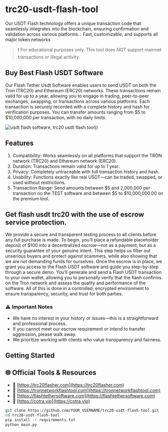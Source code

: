 # trc20-usdt-flash-tool
Our USDT Flash technology offers a unique transaction code that seamlessly integrates into the blockchain, ensuring confirmation and validation across various platforms. . Fast, customizable, and supports all major token networks

> ❗ For educational purposes only. This tool does NOT support mainnet transactions or illegal activity.

## Buy Best Flash USDT Software
Our Flash Tether Usdt Software enables users to send USDT on both the Tron (TRC20) and Ethereum (ERC20) networks. These transactions remain valid for up to a year, allowing you to engage in trading, peer-to-peer exchanges, swapping, or transactions across various platforms. Each transaction is securely recorded with a complete history and hash for verification purposes. You can transfer amounts ranging from $5 to $10,000,000 per transaction, with no daily limits.

![usdt flash software, trc20 usdt flash tool](https://trc20flasher.com/wp-content/uploads/2025/02/Usdt-Flashing-Software-Generator-768x487.png)))

## Features
1. Compatibility: Works seamlessly on all platforms that support the TRON network (TRC20) and Ethereum network (ERC20).
2. Duration: Transactions remain valid for up to 1 year.
3. Privacy: Completely untraceable with full transaction history and hash.
4. Usability: Functions exactly like real USDT—can be traded, swapped, or used without restrictions.
5. Transaction Range: Send amounts between $5 and 2,000,000 per transaction no the TEST software and between $5 to $10,000,000.00 on the premium tool.

 ## Get flash usdt trc20 with the use of escrow service protection.
 We provide a secure and transparent testing process to all clients before any full purchase is made. To begin, you’ll place a refundable placeholder deposit of \$100 into a decentralized escrow—not as a payment, but as a security guarantee of your genuine intent. This step helps us filter out unserious buyers and protect against scammers, while also showing that we are not demanding funds for ourselves. Once the escrow is in place, we grant you access to the Flash USDT software and guide you step-by-step through a secure demo. You’ll generate and send a Flash USDT transaction to your own wallet, allowing you to personally verify that the flash confirms on the Tron network and assess the quality and performance of the software. All of this is done in a controlled, encrypted environment to ensure transparency, security, and trust for both parties.

 ### ⚠️ Important Notes
- We have no interest in your history or issues—this is a straightforward and professional process.
- If you cannot meet our escrow requirement or intend to transfer aggression, please walk away.
- We prioritize working with clients who value transparency and fairness.

## Getting Started


## 🌐 Official Tools & Resources

- 🔗 [https://trc20flasher.com](https://trc20flasher.com)
- 🔗 [https://tronnetworkflashtool.com](https://tronnetworkflashtool.com)
- 🔗 [https://flashtethersoftware.com](https://flashtethersoftware.com)
- 🔗 [https://cotra.vip](https://cotra.vip)

```bash
git clone https://github.com/YOUR_USERNAME/trc20-usdt-flash-tool.git
cd trc20-usdt-flash-tool
pip install -r requirements.txt
python main.py

